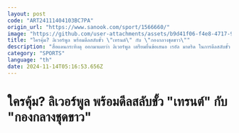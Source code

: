 ```yaml
---
layout: post
code: "ART24111404103BC7PA"
origin_url: "https://www.sanook.com/sport/1566660/"
image: "https://github.com/user-attachments/assets/b9d41f06-f4e8-4717-9bb0-ecba2db6bab3"
title: "ใครคุ้ม? ลิเวอร์พูล พร้อมดีลสลับขั้ว \"เทรนต์\" กับ \"กองกลางชุดขาว\""
description: "สื่อแดนกระทิงดุ ออกมาเผยว่า ลิเวอร์พูล เตรียมยื่นข้อเสนอ เรอัล มาดริด ในการดีลสลับขั้ว เทรนต์ อเล็กซานเดอร์-อาร์โนลด์ กับ ออเรลิยง ชูอาเมนี กองกลางชาวฝรั่งเศส"
category: "SPORTS"
language: "th"
date: 2024-11-14T05:16:53.656Z
---
```


# ใครคุ้ม? ลิเวอร์พูล พร้อมดีลสลับขั้ว "เทรนต์" กับ "กองกลางชุดขาว"